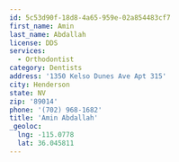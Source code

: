 ```yaml
---
id: 5c53d90f-18d8-4a65-959e-02a854483cf7
first_name: Amin
last_name: Abdallah
license: DDS
services:
  - Orthodontist
category: Dentists
address: '1350 Kelso Dunes Ave Apt 315'
city: Henderson
state: NV
zip: '89014'
phone: '(702) 968-1682'
title: 'Amin Abdallah'
_geoloc:
  lng: -115.0778
  lat: 36.045811
---
```

